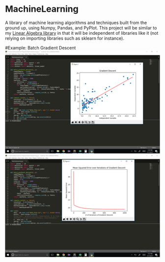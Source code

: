 # MachineLearning
A library of machine learning algorithms and techniques built from the ground up, using Numpy, Pandas, and PyPlot. This project will be similar to my [Linear Algebra library](https://github.com/EdwardSeley/LinearAlgebra) in that it will be independent of libraries like it (not relying on importing libraries such as sklearn for instance). 

#Example: Batch Gradient Descent
![alt tag](https://github.com/EdwardSeley/MachineLearning/blob/master/Screenshots/Gradient_Descent.png)
![alt tag](https://github.com/EdwardSeley/MachineLearning/blob/master/Screenshots/Cost_Function.png)
